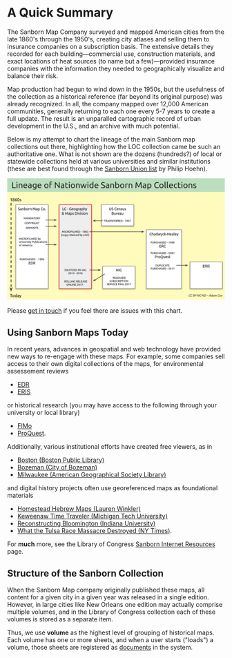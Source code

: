 
# A Quick Summary

The Sanborn Map Company surveyed and mapped American cities from the late 1860's through the 1950's, creating city atlases and selling them to insurance companies on a subscription basis. The extensive details they recorded for each building&mdash;commercial use, construction materials, and exact locations of heat sources (to name but a few)&mdash;provided insurance companies with the information they needed to geographically visualize and balance their risk.

Map production had begun to wind down in the 1950s, but the usefulness of the collection as a historical reference (far beyond its original purpose) was already recognized. In all, the company mapped over 12,000 American communities, generally returning to each one every 5-7 years to create a full update. The result is an unparalled cartographic record of urban development in the U.S., and an archive with much potential.

Below is my attempt to chart the lineage of the main Sanborn map collections out there, highlighting how the LOC collection came be such an authoritative one. What is not shown are the dozens (hundreds?) of local or statewide collections held at various universities and similar institutions (these are best found through the [Sanborn Union list](https://www.lib.berkeley.edu/EART/sanborn_union_list) by Philip Hoehn).

![Lineage of Primary Sanborn Map Digital Archives](../../static/img/sanborn-map-collection-lineages-DRAFT.png)

Please [get in touch](/contact) if you feel there are issues with this chart.

## Using Sanborn Maps Today

In recent years, advances in geospatial and web technology have provided new ways to re-engage with these maps. For example, some companies sell access to their own digital collections of the maps, for environmental assessement reviews

- [EDR](https://edrnet.com/introducing-sanborn-viewer/)
- [ERIS](https://www.erisinfo.com/eris-xplorer/)

or historical research (you may have access to the following through your university or local library)

- [FIMo](http://www.historicalinfo.com/fimo/)
- [ProQuest](https://about.proquest.com/en/products-services/sanborn/).

Additionally, various institutional efforts have created free viewers, as in

- [Boston (Boston Public Library)](https://atlascope.leventhalmap.org)
- [Bozeman (City of Bozeman)](https://www.arcgis.com/apps/webappviewer/index.html?id=f4cf486b4d7f4988aa589e7dd989f5e9)
- [Milwaukee (American Geographical Society Library)](http://webgis.uwm.edu/agsl/sanborn/)

and digital history projects often use georeferenced maps as foundational materials

- [Homestead Hebrew Maps (Lauren Winkler)](https://maps.homesteadhebrews.com/)
- [Keweenaw Time Traveler (Michigan Tech University)](https://kett.geospatialresearch.mtu.edu/)
- [Reconstructing Bloomington (Indiana University)](https://storymaps.arcgis.com/stories/f38fd8915aa14f4e99b96455dcdad49e)
- [What the Tulsa Race Massacre Destroyed (NY Times)](https://www.nytimes.com/interactive/2021/05/24/us/tulsa-race-massacre.html).

For **much** more, see the Library of Congress [Sanborn Internet Resources](https://guides.loc.gov/fire-insurance-maps/sanborn-resources) page. 

## Structure of the Sanborn Collection

When the Sanborn Map company originally published these maps, all content for a given city in a given year was released in a single edition. However, in large cities like New Orleans one edition may actually comprise multiple volumes, and in the Library of Congress collection each of these volumes is stored as a separate item.

Thus, we use **volume** as the highest level of grouping of historical maps. Each volume has one or more sheets, and when a user starts ("loads") a volume, those sheets are registered as [documents](https://oldinsurancemaps.net/documents) in the system.
